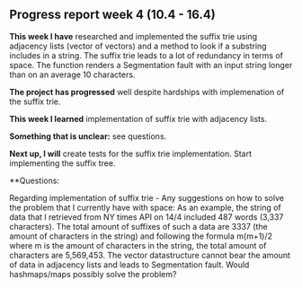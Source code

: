 ## Progress report week 4 (10.4 - 16.4)

**This week I have** researched and implemented the suffix trie using adjacency lists (vector of vectors) and a method to look if a substring includes in a string. The suffix trie leads to a lot of redundancy in terms of space. The function renders a Segmentation fault with an input string longer than on an average 10 characters.  

**The project has progressed** well despite hardships with implemenation of the suffix trie. 

**This week I learned** implementation of suffix trie with adjacency lists. 

**Something that is unclear:** see questions. 

**Next up, I will** create tests for the suffix trie implementation. Start implementing the suffix tree. 

**Questions: 

Regarding implementation of suffix trie - Any suggestions on how to solve the problem that I currently have with space: As an example, the string of data that I retrieved from NY times API on 14/4 included 487 words (3,337 characters). The total amount of suffixes of such a data are 3337 (the amount of characters in the string) and following the formula m(m+1)/2 where m is the amount of characters in the string, the total amount of characters are 5,569,453. The vector datastructure cannot bear the amount of data in adjacency lists and leads to Segmentation fault. Would hashmaps/maps possibly solve the problem?




